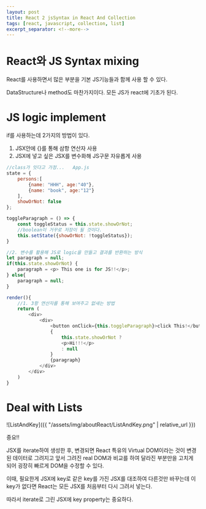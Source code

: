 ```yaml
---
layout: post
title: React 2 jsSyntax in React And Collection
tags: [react, javascript, collection, list]
excerpt_separator: <!--more-->
---
```


# React와 JS Syntax mixing

React를 사용하면서 많은 부분을 기본 JS기능들과 함께 사용 할 수 있다.

DataStructure나 method도 마찬가지이다. 모든 JS가 react에 기초가 된다.

<!--more-->

# JS logic implement

if를 사용하는데 2가지의 방법이 있다.

1. JSX안에 {}를 통해 삼항 연산자 사용
2. JSX에 넣고 싶은 JSX를 변수화해 JS구문 자유롭게 사용

```javascript
//class가 잇다고 가정...   App.js
state = {
    persons:[
        {name: "HHH", age:"40"},
        {name: "book", age:"12"}
    ],
    showOrNot: false
};

toggleParagraph = () => {
    const toggleStatus = this.state.showOrNot;
    //boolean이 거꾸로 저장이 될 것이다.
    this.setState({showOrNot: !toggleStatus});
}

//2. 변수를 활용해 JS로 logic을 만들고 결과를 반환하는 방식
let paragraph = null;
if(this.state.showOrNot) {
    paragraph = <p> This one is for JS!!</p>;
} else{
    paragraph = null;
}

render(){
    //1. 3항 연산자를 통해 보여주고 없새는 방법
    return (
        <div>
            <div>
                <button onClick={this.toggleParagraph}>click This!</button>
                {
                    this.state.showOrNot ?
                    <p>Hi!!!</p>
                    : null
                }
                {paragraph}
            </div>
        </div>
    )
}
```

# Deal with Lists

![ListAndKey]({{ "/assets/img/aboutReact/ListAndKey.png" | relative_url }})

중요!!

JSX를 iterate하여 생성한 후, 변경되면 React 특유의 Virtual DOM이라는 것이 변경된 데이터로 그려지고 앞서 그려진 real DOM과 비교를 하여 달라진 부분만을 고치게 되어 굉장히 빠르게 DOM을 수정할 수 있다.

이때, 필요한게 JSX에 key로 같은 key를 가진 JSX를 대조하여 다른것만 바꾸는데 이 key가 없다면 React는 모든 JSX를 처음부터 다시 그려서 넣는다.

따라서 iterate로 그린 JSX에 key property는 중요하다.